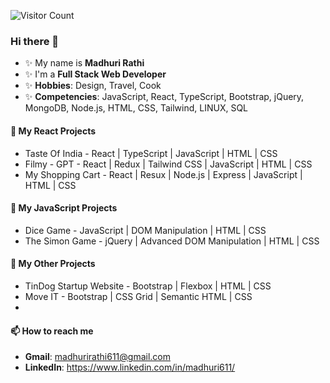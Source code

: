 ![Visitor Count](https://profile-counter.glitch.me/{madhurirathi611}/count.svg)


### Hi there 👋

<!--
**madhurirathi611/madhurirathi611** is a ✨ _special_ ✨ repository because its `README.md` (this file) appears on your GitHub profile.
-->

- ✨ My name is **Madhuri Rathi**
- ✨ I'm a **Full Stack Web Developer**
- ✨ **Hobbies**: Design, Travel, Cook
- ✨ **Competencies**: JavaScript, React, TypeScript, Bootstrap, jQuery, MongoDB, Node.js, HTML, CSS, Tailwind, LINUX, SQL


#### 🌱 My React Projects

- Taste Of India - React | TypeScript | JavaScript | HTML | CSS
- Filmy - GPT - React | Redux | Tailwind CSS | JavaScript | HTML | CSS
- My Shopping Cart - React | Resux | Node.js | Express | JavaScript | HTML | CSS


#### 🌱 My JavaScript Projects

- Dice Game - JavaScript | DOM Manipulation | HTML | CSS
- The Simon Game - jQuery | Advanced DOM Manipulation | HTML | CSS


#### 🔭 My Other Projects 

- TinDog Startup Website - Bootstrap | Flexbox | HTML | CSS
- Move IT - Bootstrap | CSS Grid | Semantic HTML | CSS
- 

#### 📫 How to reach me

- **Gmail**: madhurirathi611@gmail.com
- **LinkedIn**: https://www.linkedin.com/in/madhuri611/
